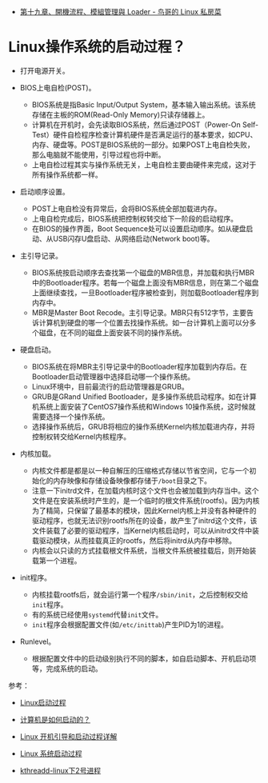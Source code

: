 - [第十九章、開機流程、模組管理與 Loader - 鸟哥的 Linux 私房菜](https://linux.vbird.org/linux_basic/centos7/0510osloader.php)
# Linux操作系统的启动过程？
- 打开电源开关。

- BIOS上电自检(POST)。

  - BIOS系统是指Basic Input/Output System，基本输入输出系统。该系统存储在主板的ROM(Read-Only Memory)只读存储器上。
  - 计算机在开机时，会先读取BIOS系统，然后通过POST（Power-On Self-Test）硬件自检程序检查计算机硬件是否满足运行的基本要求，如CPU、内存、硬盘等。POST是BIOS系统的一部分。如果POST上电自检失败，那么电脑就不能使用，引导过程也将中断。
  - 上电自检过程其实与操作系统无关，上电自检主要由硬件来完成，这对于所有操作系统都一样。

- 启动顺序设置。
  - POST上电自检没有异常后，会将BIOS系统全部加载进内存。
  - 上电自检完成后，BIOS系统把控制权转交给下一阶段的启动程序。
  - 在BIOS的操作界面，Boot Sequence处可以设置启动顺序。如从硬盘启动、从USB闪存U盘启动、从网络启动(Network boot)等。

- 主引导记录。

  - BIOS系统按启动顺序去查找第一个磁盘的MBR信息，并加载和执行MBR中的Bootloader程序。若每一个磁盘上面没有MBR信息，则在第二个磁盘上面继续查找，一旦Bootloader程序被检查到，则加载Bootloader程序到内存中。
  - MBR是Master Boot Recode。主引导记录。MBR只有512字节，主要告诉计算机到硬盘的哪一个位置去找操作系统。如一台计算机上面可以分多个磁盘，在不同的磁盘上面安装不同的操作系统。

- 硬盘启动。

  - BIOS系统在将MBR主引导记录中的Bootloader程序加载到内存后。在Bootloader启动管理器中选择启动哪一个操作系统。
  - Linux环境中，目前最流行的启动管理器是GRUB。
  - GRUB是GRand Unified Bootloader，是多操作系统启动程序。如在计算机系统上面安装了CentOS7操作系统和Windows 10操作系统，这时候就需要选择一个操作系统。
  - 选择操作系统后，GRUB将相应的操作系统Kernel内核加载进内存，并将控制权转交给Kernel内核程序。

- 内核加载。

  - 内核文件都是都是以一种自解压的压缩格式存储以节省空间，它与一个初始化的内存映像和存储设备映像都存储于`/boot`目录之下。
  - 注意一下initrd文件，在加载内核时这个文件也会被加载到内存当中。这个文件是在安装系统时产生的，是一个临时的根文件系统(rootfs)。因为内核为了精简，只保留了最基本的模块，因此Kernel内核上并没有各种硬件的驱动程序，也就无法识别rootfs所在的设备，故产生了initrd这个文件，该文件装载了必要的驱动程序，当Kernel内核启动时，可以从initrd文件中装载驱动模块，从而挂载真正的rootfs，然后将initrd从内存中移除。
  - 内核会以只读的方式挂载根文件系统，当根文件系统被挂载后，则开始装载第一个进程。
  
- init程序。

  - 内核挂载rootfs后，就会运行第一个程序`/sbin/init`，之后控制权交给`init`程序。
  - 有的系统已经使用`systemd`代替`init`文件。
  - `init`程序会根据配置文件(如`/etc/inittab`)产生PID为1的进程。
  
- Runlevel。

  - 根据配置文件中的启动级别执行不同的脚本，如自启动脚本、开机启动项等，完成系统的启动。
  
    

参考：
- [Linux启动过程](https://www.cnblogs.com/codecc/p/boot.html)
  
- [计算机是如何启动的？](http://www.ruanyifeng.com/blog/2013/02/booting.html)
  
- [Linux 开机引导和启动过程详解](https://linux.cn/article-8807-1.html)
  
- [Linux 系统启动过程](https://www.runoob.com/linux/linux-system-boot.html)
  
- [kthreadd-linux下2号进程](https://www.cnblogs.com/embedded-linux/p/6618717.html)
  
  
 